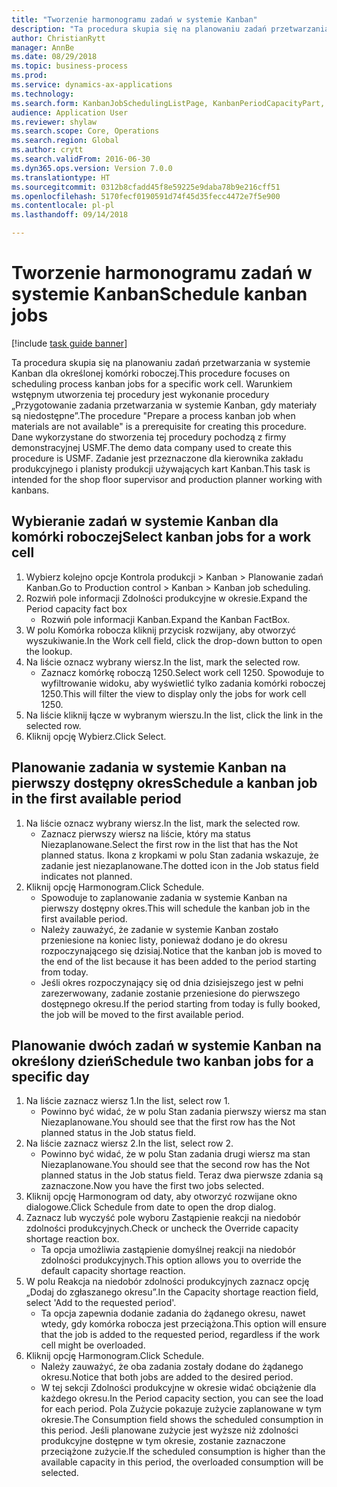 ```yaml
--- 
title: "Tworzenie harmonogramu zadań w systemie Kanban"
description: "Ta procedura skupia się na planowaniu zadań przetwarzania w systemie Kanban dla określonej komórki roboczej."
author: ChristianRytt
manager: AnnBe
ms.date: 08/29/2018
ms.topic: business-process
ms.prod: 
ms.service: dynamics-ax-applications
ms.technology: 
ms.search.form: KanbanJobSchedulingListPage, KanbanPeriodCapacityPart, SysLookupMultiSelectGrid, KanbanBoardScheduleJobForward
audience: Application User
ms.reviewer: shylaw
ms.search.scope: Core, Operations
ms.search.region: Global
ms.author: crytt
ms.search.validFrom: 2016-06-30
ms.dyn365.ops.version: Version 7.0.0
ms.translationtype: HT
ms.sourcegitcommit: 0312b8cfadd45f8e59225e9daba78b9e216cff51
ms.openlocfilehash: 5170fecf0190591d74f45d35fecc4472e7f5e900
ms.contentlocale: pl-pl
ms.lasthandoff: 09/14/2018

---
```

# <a name="schedule-kanban-jobs"></a><span data-ttu-id="575ff-103">Tworzenie harmonogramu zadań w systemie Kanban</span><span class="sxs-lookup"><span data-stu-id="575ff-103">Schedule kanban jobs</span></span>

[!include [task guide banner](../../includes/task-guide-banner.md)]

<span data-ttu-id="575ff-104">Ta procedura skupia się na planowaniu zadań przetwarzania w systemie Kanban dla określonej komórki roboczej.</span><span class="sxs-lookup"><span data-stu-id="575ff-104">This procedure focuses on scheduling process kanban jobs for a specific work cell.</span></span> <span data-ttu-id="575ff-105">Warunkiem wstępnym utworzenia tej procedury jest wykonanie procedury „Przygotowanie zadania przetwarzania w systemie Kanban, gdy materiały są niedostępne”.</span><span class="sxs-lookup"><span data-stu-id="575ff-105">The procedure "Prepare a process kanban job when materials are not available" is a prerequisite for creating this procedure.</span></span> <span data-ttu-id="575ff-106">Dane wykorzystane do stworzenia tej procedury pochodzą z firmy demonstracyjnej USMF.</span><span class="sxs-lookup"><span data-stu-id="575ff-106">The demo data company used to create this procedure is USMF.</span></span> <span data-ttu-id="575ff-107">Zadanie jest przeznaczone dla kierownika zakładu produkcyjnego i planisty produkcji używających kart Kanban.</span><span class="sxs-lookup"><span data-stu-id="575ff-107">This task is intended for the shop floor supervisor and production planner working with kanbans.</span></span>


## <a name="select-kanban-jobs-for-a-work-cell"></a><span data-ttu-id="575ff-108">Wybieranie zadań w systemie Kanban dla komórki roboczej</span><span class="sxs-lookup"><span data-stu-id="575ff-108">Select kanban jobs for a work cell</span></span>
1. <span data-ttu-id="575ff-109">Wybierz kolejno opcje Kontrola produkcji > Kanban > Planowanie zadań Kanban.</span><span class="sxs-lookup"><span data-stu-id="575ff-109">Go to Production control > Kanban > Kanban job scheduling.</span></span>
2. <span data-ttu-id="575ff-110">Rozwiń pole informacji Zdolności produkcyjne w okresie.</span><span class="sxs-lookup"><span data-stu-id="575ff-110">Expand the Period capacity fact box</span></span>
    * <span data-ttu-id="575ff-111">Rozwiń pole informacji Kanban.</span><span class="sxs-lookup"><span data-stu-id="575ff-111">Expand the Kanban FactBox.</span></span>  
3. <span data-ttu-id="575ff-112">W polu Komórka robocza kliknij przycisk rozwijany, aby otworzyć wyszukiwanie.</span><span class="sxs-lookup"><span data-stu-id="575ff-112">In the Work cell field, click the drop-down button to open the lookup.</span></span>
4. <span data-ttu-id="575ff-113">Na liście oznacz wybrany wiersz.</span><span class="sxs-lookup"><span data-stu-id="575ff-113">In the list, mark the selected row.</span></span>
    * <span data-ttu-id="575ff-114">Zaznacz komórkę roboczą 1250.</span><span class="sxs-lookup"><span data-stu-id="575ff-114">Select work cell 1250.</span></span> <span data-ttu-id="575ff-115">Spowoduje to wyfiltrowanie widoku, aby wyświetlić tylko zadania komórki roboczej 1250.</span><span class="sxs-lookup"><span data-stu-id="575ff-115">This will filter the view to display only the jobs for work cell 1250.</span></span>  
5. <span data-ttu-id="575ff-116">Na liście kliknij łącze w wybranym wierszu.</span><span class="sxs-lookup"><span data-stu-id="575ff-116">In the list, click the link in the selected row.</span></span>
6. <span data-ttu-id="575ff-117">Kliknij opcję Wybierz.</span><span class="sxs-lookup"><span data-stu-id="575ff-117">Click Select.</span></span>

## <a name="schedule-a-kanban-job-in-the-first-available-period"></a><span data-ttu-id="575ff-118">Planowanie zadania w systemie Kanban na pierwszy dostępny okres</span><span class="sxs-lookup"><span data-stu-id="575ff-118">Schedule a kanban job in the first available period</span></span>
1. <span data-ttu-id="575ff-119">Na liście oznacz wybrany wiersz.</span><span class="sxs-lookup"><span data-stu-id="575ff-119">In the list, mark the selected row.</span></span>
    * <span data-ttu-id="575ff-120">Zaznacz pierwszy wiersz na liście, który ma status Niezaplanowane.</span><span class="sxs-lookup"><span data-stu-id="575ff-120">Select the first row in the list that has the Not planned status.</span></span> <span data-ttu-id="575ff-121">Ikona z kropkami w polu Stan zadania wskazuje, że zadanie jest niezaplanowane.</span><span class="sxs-lookup"><span data-stu-id="575ff-121">The dotted icon in the Job status field indicates not planned.</span></span>  
2. <span data-ttu-id="575ff-122">Kliknij opcję Harmonogram.</span><span class="sxs-lookup"><span data-stu-id="575ff-122">Click Schedule.</span></span>
    * <span data-ttu-id="575ff-123">Spowoduje to zaplanowanie zadania w systemie Kanban na pierwszy dostępny okres.</span><span class="sxs-lookup"><span data-stu-id="575ff-123">This will schedule the kanban job in the first available period.</span></span>  
    * <span data-ttu-id="575ff-124">Należy zauważyć, że zadanie w systemie Kanban zostało przeniesione na koniec listy, ponieważ dodano je do okresu rozpoczynającego się dzisiaj.</span><span class="sxs-lookup"><span data-stu-id="575ff-124">Notice that the kanban job is moved to the end of the list because it has been added to the period starting from today.</span></span>  
    * <span data-ttu-id="575ff-125">Jeśli okres rozpoczynający się od dnia dzisiejszego jest w pełni zarezerwowany, zadanie zostanie przeniesione do pierwszego dostępnego okresu.</span><span class="sxs-lookup"><span data-stu-id="575ff-125">If the period starting from today is fully booked, the job will be moved to the first available period.</span></span>  

## <a name="schedule-two-kanban-jobs-for-a-specific-day"></a><span data-ttu-id="575ff-126">Planowanie dwóch zadań w systemie Kanban na określony dzień</span><span class="sxs-lookup"><span data-stu-id="575ff-126">Schedule two kanban jobs for a specific day</span></span>
1. <span data-ttu-id="575ff-127">Na liście zaznacz wiersz 1.</span><span class="sxs-lookup"><span data-stu-id="575ff-127">In the list, select row 1.</span></span>
    * <span data-ttu-id="575ff-128">Powinno być widać, że w polu Stan zadania pierwszy wiersz ma stan Niezaplanowane.</span><span class="sxs-lookup"><span data-stu-id="575ff-128">You should see that the first row has the Not planned status in the Job status field.</span></span>  
2. <span data-ttu-id="575ff-129">Na liście zaznacz wiersz 2.</span><span class="sxs-lookup"><span data-stu-id="575ff-129">In the list, select row 2.</span></span>
    * <span data-ttu-id="575ff-130">Powinno być widać, że w polu Stan zadania drugi wiersz ma stan Niezaplanowane.</span><span class="sxs-lookup"><span data-stu-id="575ff-130">You should see that the second row has the Not planned status in the Job status field.</span></span> <span data-ttu-id="575ff-131">Teraz dwa pierwsze zdania są zaznaczone.</span><span class="sxs-lookup"><span data-stu-id="575ff-131">Now you have the first two jobs selected.</span></span>  
3. <span data-ttu-id="575ff-132">Kliknij opcję Harmonogram od daty, aby otworzyć rozwijane okno dialogowe.</span><span class="sxs-lookup"><span data-stu-id="575ff-132">Click Schedule from date to open the drop dialog.</span></span>
4. <span data-ttu-id="575ff-133">Zaznacz lub wyczyść pole wyboru Zastąpienie reakcji na niedobór zdolności produkcyjnych.</span><span class="sxs-lookup"><span data-stu-id="575ff-133">Check or uncheck the Override capacity shortage reaction box.</span></span>
    * <span data-ttu-id="575ff-134">Ta opcja umożliwia zastąpienie domyślnej reakcji na niedobór zdolności produkcyjnych.</span><span class="sxs-lookup"><span data-stu-id="575ff-134">This option allows you to override the default capacity shortage reaction.</span></span>  
5. <span data-ttu-id="575ff-135">W polu Reakcja na niedobór zdolności produkcyjnych zaznacz opcję „Dodaj do zgłaszanego okresu”.</span><span class="sxs-lookup"><span data-stu-id="575ff-135">In the Capacity shortage reaction field, select 'Add to the requested period'.</span></span>
    * <span data-ttu-id="575ff-136">Ta opcja zapewnia dodanie zadania do żądanego okresu, nawet wtedy, gdy komórka robocza jest przeciążona.</span><span class="sxs-lookup"><span data-stu-id="575ff-136">This option will ensure that the job is added to the requested period, regardless if the work cell might be overloaded.</span></span>  
6. <span data-ttu-id="575ff-137">Kliknij opcję Harmonogram.</span><span class="sxs-lookup"><span data-stu-id="575ff-137">Click Schedule.</span></span>
    * <span data-ttu-id="575ff-138">Należy zauważyć, że oba zadania zostały dodane do żądanego okresu.</span><span class="sxs-lookup"><span data-stu-id="575ff-138">Notice that both jobs are added to the desired period.</span></span>  
    * <span data-ttu-id="575ff-139">W tej sekcji Zdolności produkcyjne w okresie widać obciążenie dla każdego okresu.</span><span class="sxs-lookup"><span data-stu-id="575ff-139">In the Period capacity section, you can see the load for each period.</span></span> <span data-ttu-id="575ff-140">Pola Zużycie pokazuje zużycie zaplanowane w tym okresie.</span><span class="sxs-lookup"><span data-stu-id="575ff-140">The Consumption field shows the scheduled consumption in this period.</span></span> <span data-ttu-id="575ff-141">Jeśli planowane zużycie jest wyższe niż zdolności produkcyjne dostępne w tym okresie, zostanie zaznaczone przeciążone zużycie.</span><span class="sxs-lookup"><span data-stu-id="575ff-141">If the scheduled consumption is higher than the available capacity in this period, the overloaded consumption will be selected.</span></span>  


